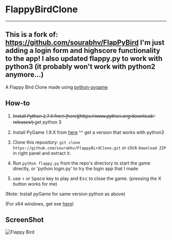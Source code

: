 FlappyBirdClone
===============
--------------------------------------------------------------
This is a fork of: https://github.com/sourabhv/FlapPyBird
I'm just adding a login form and highscore functionality to the app!
I also updated flappy.py to work with python3 (it probably won't work with python2 anymore...)
--------------------------------------------------------------------
A Flappy Bird Clone made using [python-pygame][1]

How-to
------

1. I̶n̶s̶t̶a̶l̶l̶ ̶P̶y̶t̶h̶o̶n̶ ̶2̶.̶7̶.̶X̶ ̶f̶r̶o̶m̶ ̶[̶h̶e̶r̶e̶]̶(̶h̶t̶t̶p̶s̶:̶/̶/̶w̶w̶w̶.̶p̶y̶t̶h̶o̶n̶.̶o̶r̶g̶/̶d̶o̶w̶n̶l̶o̶a̶d̶/̶r̶e̶l̶e̶a̶s̶e̶s̶/̶)̶
get python 3

2. Install PyGame 1.9.X from [here](http://www.pygame.org/download.shtml)
^^ get a version that works with python3

3. Clone this repository: `git clone https://github.com/sourabhv/FlappyBirdClone.git` or click `Download ZIP` in right panel and extract it.

4. Run `python flappy.py` from the repo's directory to start the game directly, or 'python login.py' to try the login app that I made

5. use <kbd>&uarr;</kbd> or <kbd>Space</kbd> key to play and <kbd>Esc</kbd> to close the game. (pressing the X button works for me)

  (Note: Install pyGame for same version python as above)

  (For x64 windows, get exe [here](http://www.lfd.uci.edu/~gohlke/pythonlibs/#pygame))

ScreenShot
----------

![Flappy Bird](screenshot1.png)

[1]: http://www.pygame.org

